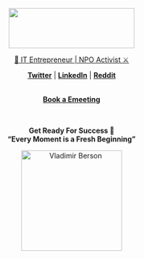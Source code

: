 <p align="center">
<a href="https://berson.io/">
<img src="https://github.com/bersonio/bersonio/blob/main/321.png" style="width:250px;height:80px;">
</p>


<p align="center">
🚀 IT Entrepreneur | NPO Activist ⚔️</a> <br>

<p align="center">
<a href = "https://twitter.com/VladimirBerson"><b>Twitter</b></a> | <a href = "https://www.linkedin.com/in/bersonio/"><b>LinkedIn</b></a> | <a href = "https://www.reddit.com/user/bersonio/"><b>Reddit</b></a> <br>
    
<br>

</p>
<p align="center">
<a href = "https://berson.io/emeeting/"><b>Book a Emeeting</b></a>
</p>

<br>

<p align="center">
<b>Get Ready For Success 🚀</b> <br>
<b>“Every Moment is a Fresh Beginning”</b>
</p>

<p align="center">
    <img width="200" src="https://github.com/bersonio/bersonio/blob/46c89926e88768b2e3b01c254c9c634bb852b2b4/Vladimir-Berson-1-black-high-res.png" alt="Vladimir Berson">
</p>
